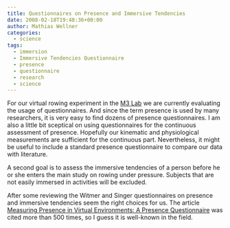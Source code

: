 ```yaml
---
title: Questionnaires on Presence and Immersive Tendencies
date: 2008-02-18T19:48:36+00:00
author: Mathias Wellner
categories:
  - science
tags:
  - immersion
  - Immersive Tendencies Questionnaire
  - presence
  - questionnaire
  - research
  - science
---
```

For our virtual rowing experiment in the [M3 Lab](http://www.sms.hest.ethz.ch/research/current-research-projects/robot-assisted-training-in-sports.html) we are currently evaluating the usage of questionnaires. And since the term presence is used by many researchers, it is very easy to find dozens of presence questionnaires. I am also a little bit sceptical on using questionnaires for the continuous assessment of presence. Hopefully our kinematic and physiological measurements are sufficient for the continuous part. Nevertheless, it might be useful to include a standard presence questionnaire to compare our data with literature.

A second goal is to assess the immersive tendencies of a person before he or she enters the main study on rowing under pressure. Subjects that are not easily immersed in activities will be excluded.

After some reviewing the Witmer and Singer questionnaires on presence and immersive tendencies seem the right choices for us. The article [Measuring Presence in Virtual Environments: A Presence Questionnaire](http://www.mitpressjournals.org/doi/abs/10.1162/105474698565686) was cited more than 500 times, so I guess it is well-known in the field.